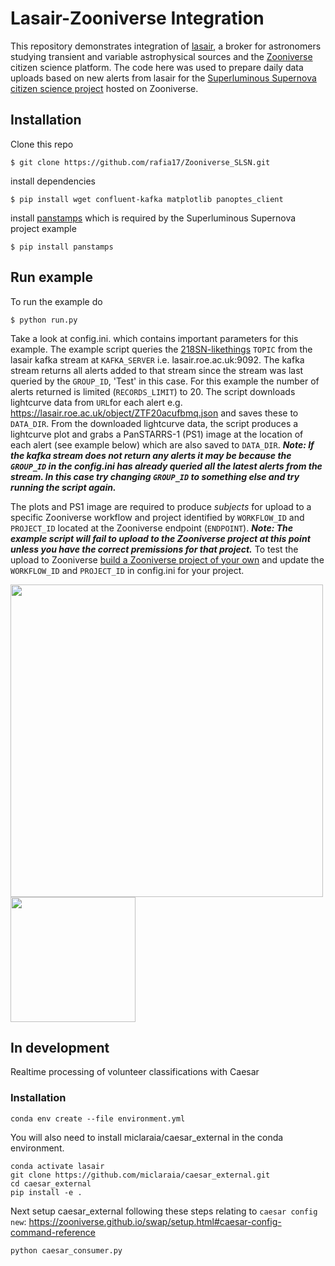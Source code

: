 # Lasair-Zooniverse Integration

This repository demonstrates integration of [lasair](https://lasair.roe.ac.uk/), a broker for astronomers studying transient and variable astrophysical sources and the [Zooniverse](https://www.zooniverse.org/) citizen science platform.  The code here was used to prepare daily data uploads based on new alerts from lasair for the [Superluminous Supernova citizen science project](https://www.zooniverse.org/projects/mrniaboc/superluminous-supernovae) hosted on Zooniverse.

## Installation

Clone this repo
```
$ git clone https://github.com/rafia17/Zooniverse_SLSN.git
```

install dependencies
```
$ pip install wget confluent-kafka matplotlib panoptes_client
```

install [panstamps](https://github.com/thespacedoctor/panstamps) which is required by the Superluminous Supernova project example
```
$ pip install panstamps
```

## Run example

To run the example do
```
$ python run.py
```

Take a look at config.ini. which contains important parameters for this example.  The example script queries the [218SN-likethings](https://lasair.roe.ac.uk/myquery/44/) ```TOPIC``` from the lasair kafka stream at ```KAFKA_SERVER``` i.e. lasair.roe.ac.uk:9092.  The kafka stream returns all alerts added to that stream since the stream was last queried by the ```GROUP_ID```, 'Test' in this case.  For this example the number of alerts returned is limited (```RECORDS_LIMIT```) to 20.  The script downloads lightcurve data from ```URL```for each alert e.g. https://lasair.roe.ac.uk/object/ZTF20acufbmq.json and saves these to ```DATA_DIR```.  From the downloaded lightcurve data, the script produces a lightcurve plot and grabs a PanSTARRS-1 (PS1) image at the location of each alert (see example below) which are also saved to ```DATA_DIR```.  ***Note: If the kafka stream does not return any alerts it may be because the ```GROUP_ID``` in the config.ini has already queried all the latest alerts from the stream.  In this case try changing ```GROUP_ID``` to something else and try running the script again.***

The plots and PS1 image are required to produce *subjects* for upload to a specific Zooniverse workflow and project identified by ```WORKFLOW_ID``` and ```PROJECT_ID``` located at the Zooniverse endpoint (```ENDPOINT```).  ***Note: The example script will fail to upload to the Zooniverse project at this point unless you have the correct premissions for that project.***  To test the upload to Zooniverse [build a Zooniverse project of your own](https://help.zooniverse.org/getting-started/) and update the ```WORKFLOW_ID``` and ```PROJECT_ID``` in config.ini for your project.


<img src="https://github.com/rafia17/Zooniverse_SLSN/blob/master/ZTF20acufbmq_light_curve.jpeg" width="500"/>
<img src="https://github.com/rafia17/Zooniverse_SLSN/blob/master/color__ra2.093337_dec33.089009_arcsec75_skycell2009.020.jpeg" width="200"/>

## In development

Realtime processing of volunteer classifications with Caesar

### Installation

```
conda env create --file environment.yml
```

You will also need to install miclaraia/caesar_external in the conda environment.

```
conda activate lasair
git clone https://github.com/miclaraia/caesar_external.git
cd caesar_external
pip install -e .
```

Next setup caesar_external following these steps relating to ```caesar config new```:
https://zooniverse.github.io/swap/setup.html#caesar-config-command-reference

```
python caesar_consumer.py
```
